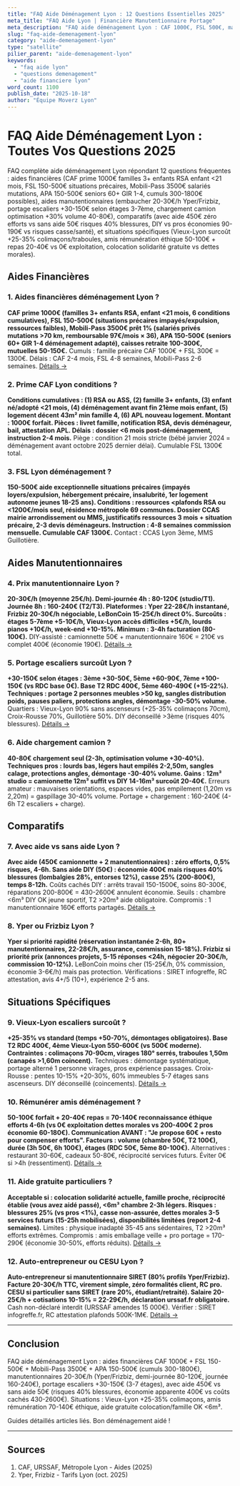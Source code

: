 ```yaml
---
title: "FAQ Aide Déménagement Lyon : 12 Questions Essentielles 2025"
meta_title: "FAQ Aide Lyon | Financière Manutentionnaire Portage"
meta_description: "FAQ aide déménagement Lyon : CAF 1000€, FSL 500€, manutentionnaire 20-30€/h, portage escaliers +30-150€, avec vs sans aide, amis rémunération."
slug: "faq-aide-demenagement-lyon"
category: "aide-demenagement-lyon"
type: "satellite"
pilier_parent: "aide-demenagement-lyon"
keywords:
  - "faq aide lyon"
  - "questions demenagement"
  - "aide financiere lyon"
word_count: 1100
publish_date: "2025-10-18"
author: "Équipe Moverz Lyon"
---
```


# FAQ Aide Déménagement Lyon : Toutes Vos Questions 2025

FAQ complète aide déménagement Lyon répondant 12 questions fréquentes : aides financières (CAF prime 1000€ familles 3+ enfants RSA enfant <21 mois, FSL 150-500€ situations précaires, Mobili-Pass 3500€ salariés mutations, APA 150-500€ seniors 60+ GIR 1-4, cumuls 300-1800€ possibles), aides manutentionnaires (embaucher 20-30€/h Yper/Frizbiz, portage escaliers +30-150€ selon étages 3-7ème, chargement camion optimisation +30% volume 40-80€), comparatifs (avec aide 450€ zéro efforts vs sans aide 50€ risques 40% blessures, DIY vs pros économies 90-190€ vs risques casse/santé), et situations spécifiques (Vieux-Lyon surcoût +25-35% colimaçons/traboules, amis rémunération éthique 50-100€ + repas 20-40€ vs 0€ exploitation, colocation solidarité gratuite vs dettes morales).

## Aides Financières

### 1. Aides financières déménagement Lyon ?

**CAF prime 1000€ (familles 3+ enfants RSA, enfant <21 mois, 6 conditions cumulatives), FSL 150-500€ (situations précaires impayés/expulsion, ressources faibles), Mobili-Pass 3500€ prêt 1% (salariés privés mutations >70 km, remboursable 97€/mois × 36), APA 150-500€ (seniors 60+ GIR 1-4 déménagement adapté), caisses retraite 100-300€, mutuelles 50-150€.** Cumuls : famille précaire CAF 1000€ + FSL 300€ = 1300€. Délais : CAF 2-4 mois, FSL 4-8 semaines, Mobili-Pass 2-6 semaines. [Détails →](/blog/aide-demenagement-lyon/aide-financiere-demenagement-lyon)

### 2. Prime CAF Lyon conditions ?

**Conditions cumulatives : (1) RSA ou ASS, (2) famille 3+ enfants, (3) enfant né/adopté <21 mois, (4) déménagement avant fin 21ème mois enfant, (5) logement décent 43m² min famille 4, (6) APL nouveau logement. Montant : 1000€ forfait. Pièces : livret famille, notification RSA, devis déménageur, bail, attestation APL. Délais : dossier <6 mois post-déménagement, instruction 2-4 mois.** Piège : condition 21 mois stricte (bébé janvier 2024 = déménagement avant octobre 2025 dernier délai). Cumulable FSL 1300€ total.

### 3. FSL Lyon déménagement ?

**150-500€ aide exceptionnelle situations précaires (impayés loyers/expulsion, hébergement précaire, insalubrité, 1er logement autonome jeunes 18-25 ans). Conditions : ressources <plafonds RSA ou <1200€/mois seul, résidence métropole 69 communes. Dossier CCAS mairie arrondissement ou MMS, justificatifs ressources 3 mois + situation précaire, 2-3 devis déménageurs. Instruction : 4-8 semaines commission mensuelle. Cumulable CAF 1300€.** Contact : CCAS Lyon 3ème, MMS Guillotière.

## Aides Manutentionnaires

### 4. Prix manutentionnaire Lyon ?

**20-30€/h (moyenne 25€/h). Demi-journée 4h : 80-120€ (studio/T1). Journée 8h : 160-240€ (T2/T3). Plateformes : Yper 22-28€/h instantané, Frizbiz 20-30€/h négociable, LeBonCoin 15-25€/h direct 0%. Surcoûts : étages 5-7ème +5-10€/h, Vieux-Lyon accès difficiles +5€/h, lourds pianos +10€/h, week-end +10-15%. Minimum : 3-4h facturation (80-100€).** DIY-assisté : camionnette 50€ + manutentionnaire 160€ = 210€ vs complet 400€ (économie 190€). [Détails →](/blog/aide-demenagement-lyon/manutentionnaire-demenagement-lyon)

### 5. Portage escaliers surcoût Lyon ?

**+30-150€ selon étages : 3ème +30-50€, 5ème +60-90€, 7ème +100-150€ (vs RDC base 0€). Base T2 RDC 400€, 5ème 460-490€ (+15-22%). Techniques : portage 2 personnes meubles >50 kg, sangles distribution poids, pauses paliers, protections angles, démontage -30-50% volume.** Quartiers : Vieux-Lyon 90% sans ascenseurs (+25-35% colimaçons 70cm), Croix-Rousse 70%, Guillotière 50%. DIY déconseillé >3ème (risques 40% blessures). [Détails →](/blog/aide-demenagement-lyon/aide-portage-escaliers-lyon)

### 6. Aide chargement camion ?

**40-80€ chargement seul (2-3h, optimisation volume +30-40%). Techniques pros : lourds bas, légers haut empilés 2-2,50m, sangles calage, protections angles, démontage -30-40% volume. Gains : 12m³ studio = camionnette 12m³ suffit vs DIY 14-16m³ surcoût 20-40€.** Erreurs amateur : mauvaises orientations, espaces vides, pas empilement (1,20m vs 2,20m) = gaspillage 30-40% volume. Portage + chargement : 160-240€ (4-6h T2 escaliers + charge).

## Comparatifs

### 7. Avec aide vs sans aide Lyon ?

**Avec aide (450€ camionnette + 2 manutentionnaires) : zéro efforts, 0,5% risques, 4-6h. Sans aide DIY (50€) : économie 400€ mais risques 40% blessures (lombalgies 28%, entorses 12%), casse 25% (200-800€), temps 8-12h.** Coûts cachés DIY : arrêts travail 150-1500€, soins 80-300€, réparations 200-800€ = 430-2600€ annulent économie. Seuils : chambre <6m³ DIY OK jeune sportif, T2 >20m³ aide obligatoire. Compromis : 1 manutentionnaire 160€ efforts partagés. [Détails →](/blog/aide-demenagement-lyon/demenagement-avec-aide-vs-sans-aide-lyon)

### 8. Yper ou Frizbiz Lyon ?

**Yper si priorité rapidité (réservation instantanée 2-6h, 80+ manutentionnaires, 22-28€/h, assurance, commission 15-18%). Frizbiz si priorité prix (annonces projets, 5-15 réponses <24h, négocier 20-30€/h, commission 10-12%).** LeBonCoin moins cher (15-25€/h, 0% commission, économie 3-6€/h) mais pas protection. Vérifications : SIRET infogreffe, RC attestation, avis 4+/5 (10+), expérience 2-5 ans.

## Situations Spécifiques

### 9. Vieux-Lyon escaliers surcoût ?

**+25-35% vs standard (temps +50-70%, démontages obligatoires). Base T2 RDC 400€, 4ème Vieux-Lyon 550-600€ (vs 500€ moderne). Contraintes : colimaçons 70-90cm, virages 180° serrés, traboules 1,50m (canapés >1,60m coincent).** Techniques : démontage systématique, portage alterné 1 personne virages, pros expérience passages. Croix-Rousse : pentes 10-15% +20-30%, 60% immeubles 5-7 étages sans ascenseurs. DIY déconseillé (coincements). [Détails →](/blog/aide-demenagement-lyon/manutention-escaliers-specifique-lyon)

### 10. Rémunérer amis déménagement ?

**50-100€ forfait + 20-40€ repas = 70-140€ reconnaissance éthique efforts 4-6h (vs 0€ exploitation dettes morales vs 200-400€ 2 pros économie 60-180€). Communication AVANT : "Je propose 60€ + resto pour compenser efforts". Facteurs : volume (chambre 50€, T2 100€), durée (3h 50€, 6h 100€), étages (RDC 50€, 5ème 80-100€).** Alternatives : restaurant 30-60€, cadeaux 50-80€, réciprocité services futurs. Éviter 0€ si >4h (ressentiment). [Détails →](/blog/aide-demenagement-lyon/demenagement-amis-remuneration-lyon)

### 11. Aide gratuite particuliers ?

**Acceptable si : colocation solidarité actuelle, famille proche, réciprocité établie (vous avez aidé passé), <6m³ chambre 2-3h légers. Risques : blessures 25% (vs pros <1%), casse non-assurée, dettes morales 3-5 services futurs (15-25h mobilisées), disponibilités limitées (report 2-4 semaines).** Limites : physique inadapté 35-45 ans sédentaires, T2 >20m³ efforts extrêmes. Compromis : amis emballage veille + pro portage = 170-290€ (économie 30-50%, efforts réduits). [Détails →](/blog/aide-demenagement-lyon/aide-demenagement-entre-particuliers-lyon)

### 12. Auto-entrepreneur ou CESU Lyon ?

**Auto-entrepreneur si manutentionnaire SIRET (80% profils Yper/Frizbiz). Facture 20-30€/h TTC, virement simple, zéro formalités client, RC pro. CESU si particulier sans SIRET (rare 20%, étudiant/retraité). Salaire 20-25€/h + cotisations 10-15% = 22-29€/h, déclaration urssaf.fr obligatoire.** Cash non-déclaré interdit (URSSAF amendes 15 000€). Vérifier : SIRET infogreffe.fr, RC attestation plafonds 500K-1M€. [Détails →](/blog/aide-demenagement-lyon/embaucher-manutentionnaire-freelance-lyon)

---

## Conclusion

FAQ aide déménagement Lyon : aides financières CAF 1000€ + FSL 150-500€ + Mobili-Pass 3500€ + APA 150-500€ (cumuls 300-1800€), manutentionnaires 20-30€/h (Yper/Frizbiz, demi-journée 80-120€, journée 160-240€), portage escaliers +30-150€ (3-7 étages), avec aide 450€ vs sans aide 50€ (risques 40% blessures, économie apparente 400€ vs coûts cachés 430-2600€). Situations : Vieux-Lyon +25-35% colimaçons, amis rémunération 70-140€ éthique, aide gratuite colocation/famille OK <6m³.

Guides détaillés articles liés. Bon déménagement aidé !

---

## Sources

1. CAF, URSSAF, Métropole Lyon - Aides (2025)
2. Yper, Frizbiz - Tarifs Lyon (oct. 2025)


